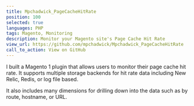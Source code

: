 ```yaml
---
title: Mpchadwick_PageCacheHitRate
position: 100
selected: true
languages: PHP
tags: Magento, Monitoring
description: Monitor your Magento site's Page Cache Hit Rate
view_url: https://github.com/mpchadwick/Mpchadwick_PageCacheHitRate
call_to_action: View on GitHub
---
```


I built a Magento 1 plugin that allows users to monitor their page cache hit rate. It supports multiple storage backends for hit rate data including New Relic, Redis, or log file based.

It also includes many dimensions for drilling down into the data such as by route, hostname, or URL.
